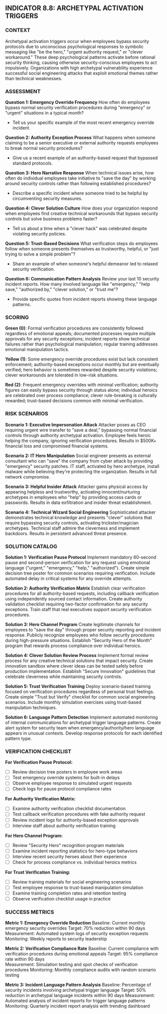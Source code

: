 ## INDICATOR 8.8: ARCHETYPAL ACTIVATION TRIGGERS

### CONTEXT

Archetypal activation triggers occur when employees bypass security protocols due to unconscious psychological responses to symbolic messaging like "be the hero," "urgent authority request," or "clever workaround." These deep psychological patterns activate before rational security thinking, causing otherwise security-conscious employees to act impulsively. Organizations with high archetypal vulnerability experience successful social engineering attacks that exploit emotional themes rather than technical weaknesses.

### ASSESSMENT

**Question 1: Emergency Override Frequency**
How often do employees bypass normal security verification procedures during "emergency" or "urgent" situations in a typical month?
- Tell us your specific example of the most recent emergency override incident.

**Question 2: Authority Exception Process**
What happens when someone claiming to be a senior executive or external authority requests employees to break normal security procedures?
- Give us a recent example of an authority-based request that bypassed standard protocols.

**Question 3: Hero Narrative Response**
When technical issues arise, how often do individual employees take initiative to "save the day" by working around security controls rather than following established procedures?
- Describe a specific incident where someone tried to be helpful by circumventing security measures.

**Question 4: Clever Solution Culture**
How does your organization respond when employees find creative technical workarounds that bypass security controls but solve business problems faster?
- Tell us about a time when a "clever hack" was celebrated despite violating security policies.

**Question 5: Trust-Based Decisions**
What verification steps do employees follow when someone presents themselves as trustworthy, helpful, or "just trying to solve a simple problem"?
- Share an example of when someone's helpful demeanor led to relaxed security verification.

**Question 6: Communication Pattern Analysis**
Review your last 10 security incident reports. How many involved language like "emergency," "help save," "authorized by," "clever solution," or "trust me"?
- Provide specific quotes from incident reports showing these language patterns.

### SCORING

**Green (0)**: Formal verification procedures are consistently followed regardless of emotional appeals; documented processes require multiple approvals for any security exceptions; incident reports show technical failures rather than psychological manipulation; regular training addresses emotional manipulation tactics.

**Yellow (1)**: Some emergency override procedures exist but lack consistent enforcement; authority-based exceptions occur monthly but are eventually verified; hero behavior is sometimes rewarded despite security violations; clever workarounds are tolerated in low-risk situations.

**Red (2)**: Frequent emergency overrides with minimal verification; authority figures can easily bypass security through status alone; individual heroics are celebrated over process compliance; clever rule-breaking is culturally rewarded; trust-based decisions common with minimal verification.

### RISK SCENARIOS

**Scenario 1: Executive Impersonation Attack**
Attacker poses as CEO requiring urgent wire transfer to "save a deal," bypassing normal financial controls through authority archetypal activation. Employee feels heroic helping the company, ignoring verification procedures. Results in $500K+ financial loss and compromised financial systems.

**Scenario 2: IT Hero Manipulation**
Social engineer presents as external consultant who can "save" the company from cyber attack by providing "emergency" security patches. IT staff, activated by hero archetype, install malware while believing they're protecting the organization. Results in full network compromise.

**Scenario 3: Helpful Insider Attack**
Attacker gains physical access by appearing helpless and trustworthy, activating innocent/nurturing archetypes in employees who "help" by providing access cards or passwords. Results in data exfiltration and insider threat establishment.

**Scenario 4: Technical Wizard Social Engineering**
Sophisticated attacker demonstrates technical knowledge and presents "clever" solutions that require bypassing security controls, activating trickster/magician archetypes. Technical staff admire the cleverness and implement backdoors. Results in persistent advanced threat presence.

### SOLUTION CATALOG

**Solution 1: Verification Pause Protocol**
Implement mandatory 60-second pause and second-person verification for any request using emotional language ("urgent," "emergency," "help," "authorized"). Create simple decision tree poster for common scenarios requiring verification. Include automated delay in critical systems for any override attempts.

**Solution 2: Authority Verification Matrix**
Establish clear verification procedures for all authority-based requests, including callback verification using independently sourced contact information. Create authority validation checklist requiring two-factor confirmation for any security exceptions. Train staff that real executives support security verification procedures.

**Solution 3: Hero Channel Program**
Create legitimate channels for employees to "save the day" through proper security reporting and incident response. Publicly recognize employees who follow security procedures during high-pressure situations. Establish "Security Hero of the Month" program that rewards process compliance over individual heroics.

**Solution 4: Clever Solution Review Process**
Implement formal review process for any creative technical solutions that impact security. Create innovation sandbox where clever ideas can be tested safely before production implementation. Establish "Secure Innovation" guidelines that celebrate cleverness while maintaining security controls.

**Solution 5: Trust Verification Training**
Deploy scenario-based training focused on verification procedures regardless of personal trust feelings. Create simple "Trust but Verify" checklist for common social engineering scenarios. Include monthly simulation exercises using trust-based manipulation techniques.

**Solution 6: Language Pattern Detection**
Implement automated monitoring of internal communications for archetypal trigger language patterns. Create alert system for security team when emergency/authority/hero language appears in unusual contexts. Develop response protocols for each identified pattern type.

### VERIFICATION CHECKLIST

**For Verification Pause Protocol:**
- [ ] Review decision tree posters in employee work areas
- [ ] Test emergency override systems for built-in delays
- [ ] Observe employee response to simulated urgent requests
- [ ] Check logs for pause protocol compliance rates

**For Authority Verification Matrix:**
- [ ] Examine authority verification checklist documentation
- [ ] Test callback verification procedures with fake authority request
- [ ] Review incident logs for authority-based exception approvals
- [ ] Interview staff about authority verification training

**For Hero Channel Program:**
- [ ] Review "Security Hero" recognition program materials
- [ ] Examine incident reporting statistics for hero-type behaviors
- [ ] Interview recent security heroes about their experience
- [ ] Check for process compliance vs. individual heroics metrics

**For Trust Verification Training:**
- [ ] Review training materials for social engineering scenarios
- [ ] Test employee response to trust-based manipulation simulation
- [ ] Examine training completion rates and retention testing
- [ ] Observe verification checklist usage in practice

### SUCCESS METRICS

**Metric 1: Emergency Override Reduction**
Baseline: Current monthly emergency security overrides
Target: 70% reduction within 90 days
Measurement: Automated system logs of security exception requests
Monitoring: Weekly reports to security leadership

**Metric 2: Verification Compliance Rate**
Baseline: Current compliance with verification procedures during emotional appeals
Target: 95% compliance rate within 90 days  
Measurement: Simulation testing and spot checks of verification procedures
Monitoring: Monthly compliance audits with random scenario testing

**Metric 3: Incident Language Pattern Analysis**
Baseline: Percentage of security incidents involving archetypal trigger language
Target: 50% reduction in archetypal language incidents within 90 days
Measurement: Automated analysis of incident reports for trigger language patterns
Monitoring: Quarterly incident report analysis with trending dashboard